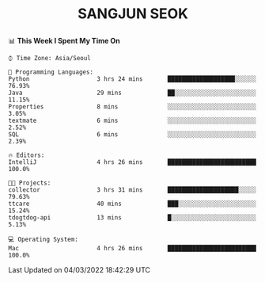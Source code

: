 <h1>
 <p align="center">
   SANGJUN SEOK
 </p>
</h1>

<!--START_SECTION:waka-->
📊 **This Week I Spent My Time On** 

```text
⌚︎ Time Zone: Asia/Seoul

💬 Programming Languages: 
Python                   3 hrs 24 mins       ███████████████████░░░░░░   76.93% 
Java                     29 mins             ██░░░░░░░░░░░░░░░░░░░░░░░   11.15% 
Properties               8 mins              ░░░░░░░░░░░░░░░░░░░░░░░░░   3.05% 
textmate                 6 mins              ░░░░░░░░░░░░░░░░░░░░░░░░░   2.52% 
SQL                      6 mins              ░░░░░░░░░░░░░░░░░░░░░░░░░   2.39%

🔥 Editors: 
IntelliJ                 4 hrs 26 mins       █████████████████████████   100.0%

🐱‍💻 Projects: 
collector                3 hrs 31 mins       ████████████████████░░░░░   79.63% 
ttcare                   40 mins             ███░░░░░░░░░░░░░░░░░░░░░░   15.24% 
tdogtdog-api             13 mins             █░░░░░░░░░░░░░░░░░░░░░░░░   5.13%

💻 Operating System: 
Mac                      4 hrs 26 mins       █████████████████████████   100.0%

```


 Last Updated on 04/03/2022 18:42:29 UTC
<!--END_SECTION:waka-->
